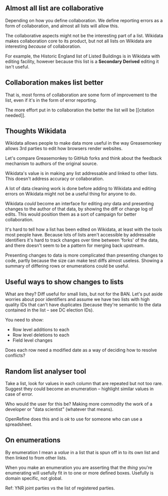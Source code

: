 ## Almost all list are collaborative

Depending on how you define collaboration. We define reporting errors as a form of collaboration, and almost all lists will allow this.

The collaborative aspects might not be the interesting part of a list. Wikidata makes collaboration core to its product, but not all lists on Wikidata are interesting _because_ of collaboration.

For example, the Historic England list of Listed Buildings is in Wikidata with editing facility, however because this list is a **Secondary Derived** editing it isn't useful.



## Collaboration makes list better

That is, most forms of collaboration are some form of improvement to the list, even if it's in the form of error reporting.

The more effort put in to collaboration the better the list will be [[citation needed]].


## Thoughts Wikidata

Wikidata allows people to make data more useful in the way Greasemonkey allows 3rd parties to edit how browsers render websites.

Let's compare Greasemonkey to GitHub forks and think about the feedback mechanism to authors of the original source.

Wikidata's value is in making any list addressable and linked to other lists. This doesn't address accuracy or collaboration.

A lot of data cleaning work is done before adding to Wikidata and editing errors on Wikidata might not be a useful thing for anyone to do.

Wikidata _could_ become an interface for editing _any_ data and presenting changes to the author of that data, by showing the diff or change log of edits. This would position them as a sort of campaign for better collaboration.

It's hard to tell how a list has been edited on Wikidata, at least with the tools most people have. Because lots of lists aren't accessible by addressable identifiers it's hard to track changes over time between 'forks' of the data, and there doesn't seem to be a pattern for merging back upstream.

Presenting changes to data is more complicated than presenting changes to code, partly because the size can make test diffs almost useless. Showing a summary of differing rows or enumerations could be useful.

## Useful ways to show changes to lists

What are they? Diff useful for small lists, but not for the BAN. Let's put aside worries about poor identifiers and assume we have two lists with high quality IDs that can't have duplicates (because they're semantic to the data contained in the list – see DC election IDs).

You need to show:

* Row level additions to each
* Row level deletions to each
* Field level changes

Does each row need a modified date as a way of deciding how to resolve conflicts?



## Random list analyser tool

Take a list, look for values in each column that are repeated but not too rare. Suggest they could become an enumeration – highlight similar values in case of error.

Who would the user for this be? Making more commodity the work of a developer or "data scientist" (whatever that means).

OpenRefine does this and is _ok_ to use for someone who can use a spreadsheet.


## On enumerations

By enumeration I mean a _value_ in a list that is spun off in to its own list and then linked to from other lists.

When you make an enumeration you are asserting that the _thing_ you're enumerating will usefully fit in to one or more defined boxes. Usefully is domain specific, not global.

Ref: YNR joint parties vs the list of registered parties.
